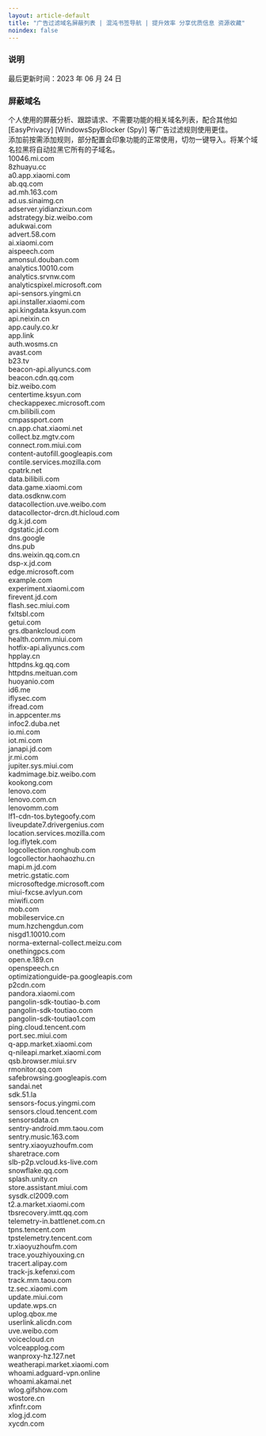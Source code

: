 ```yaml
---
layout: article-default
title: "广告过滤域名屏蔽列表 | 混沌书签导航 | 提升效率 分享优质信息 资源收藏"
noindex: false
---
```


<article>
    <h3>说明</h3>
        最后更新时间：2023 年 06 月 24 日
    <h3>屏蔽域名</h3>
        个人使用的屏蔽分析、跟踪请求、不需要功能的相关域名列表，配合其他如 [EasyPrivacy] [WindowsSpyBlocker (Spy)] 等广告过滤规则使用更佳。
        <br>添加前按需添加规则，部分配置会印象功能的正常使用，切勿一键导入。将某个域名拉黑将自动拉黑它所有的子域名。
        <br>10046.mi.com
        <br>8zhuayu.cc
        <br>a0.app.xiaomi.com
        <br>ab.qq.com
        <br>ad.mh.163.com
        <br>ad.us.sinaimg.cn
        <br>adserver.yidianzixun.com
        <br>adstrategy.biz.weibo.com
        <br>adukwai.com
        <br>advert.58.com
        <br>ai.xiaomi.com
        <br>aispeech.com
        <br>amonsul.douban.com
        <br>analytics.10010.com
        <br>analytics.srvnw.com
        <br>analyticspixel.microsoft.com
        <br>api-sensors.yingmi.cn
        <br>api.installer.xiaomi.com
        <br>api.kingdata.ksyun.com
        <br>api.neixin.cn
        <br>app.cauly.co.kr
        <br>app.link
        <br>auth.wosms.cn
        <br>avast.com
        <br>b23.tv
        <br>beacon-api.aliyuncs.com
        <br>beacon.cdn.qq.com
        <br>biz.weibo.com
        <br>centertime.ksyun.com
        <br>checkappexec.microsoft.com
        <br>cm.bilibili.com
        <br>cmpassport.com
        <br>cn.app.chat.xiaomi.net
        <br>collect.bz.mgtv.com
        <br>connect.rom.miui.com
        <br>content-autofill.googleapis.com
        <br>contile.services.mozilla.com
        <br>cpatrk.net
        <br>data.bilibili.com
        <br>data.game.xiaomi.com
        <br>data.osdknw.com
        <br>datacollection.uve.weibo.com
        <br>datacollector-drcn.dt.hicloud.com
        <br>dg.k.jd.com
        <br>dgstatic.jd.com
        <br>dns.google
        <br>dns.pub
        <br>dns.weixin.qq.com.cn
        <br>dsp-x.jd.com
        <br>edge.microsoft.com
        <br>example.com
        <br>experiment.xiaomi.com
        <br>firevent.jd.com
        <br>flash.sec.miui.com
        <br>fxltsbl.com
        <br>getui.com
        <br>grs.dbankcloud.com
        <br>health.comm.miui.com
        <br>hotfix-api.aliyuncs.com
        <br>hpplay.cn
        <br>httpdns.kg.qq.com
        <br>httpdns.meituan.com
        <br>huoyanio.com
        <br>id6.me
        <br>iflysec.com
        <br>ifread.com
        <br>in.appcenter.ms
        <br>infoc2.duba.net
        <br>io.mi.com
        <br>iot.mi.com
        <br>janapi.jd.com
        <br>jr.mi.com
        <br>jupiter.sys.miui.com
        <br>kadmimage.biz.weibo.com
        <br>kookong.com
        <br>lenovo.com
        <br>lenovo.com.cn
        <br>lenovomm.com
        <br>lf1-cdn-tos.bytegoofy.com
        <br>liveupdate7.drivergenius.com
        <br>location.services.mozilla.com
        <br>log.iflytek.com
        <br>logcollection.ronghub.com
        <br>logcollector.haohaozhu.cn
        <br>mapi.m.jd.com
        <br>metric.gstatic.com
        <br>microsoftedge.microsoft.com
        <br>miui-fxcse.avlyun.com
        <br>miwifi.com
        <br>mob.com
        <br>mobileservice.cn
        <br>mum.hzchengdun.com
        <br>nisgd1.10010.com
        <br>norma-external-collect.meizu.com
        <br>onethingpcs.com
        <br>open.e.189.cn
        <br>openspeech.cn
        <br>optimizationguide-pa.googleapis.com
        <br>p2cdn.com
        <br>pandora.xiaomi.com
        <br>pangolin-sdk-toutiao-b.com
        <br>pangolin-sdk-toutiao.com
        <br>pangolin-sdk-toutiao1.com
        <br>ping.cloud.tencent.com
        <br>port.sec.miui.com
        <br>q-app.market.xiaomi.com
        <br>q-nileapi.market.xiaomi.com
        <br>qsb.browser.miui.srv
        <br>rmonitor.qq.com
        <br>safebrowsing.googleapis.com
        <br>sandai.net
        <br>sdk.51.la
        <br>sensors-focus.yingmi.com
        <br>sensors.cloud.tencent.com
        <br>sensorsdata.cn
        <br>sentry-android.mm.taou.com
        <br>sentry.music.163.com
        <br>sentry.xiaoyuzhoufm.com
        <br>sharetrace.com
        <br>slb-p2p.vcloud.ks-live.com
        <br>snowflake.qq.com
        <br>splash.unity.cn
        <br>store.assistant.miui.com
        <br>sysdk.cl2009.com
        <br>t2.a.market.xiaomi.com
        <br>tbsrecovery.imtt.qq.com
        <br>telemetry-in.battlenet.com.cn
        <br>tpns.tencent.com
        <br>tpstelemetry.tencent.com
        <br>tr.xiaoyuzhoufm.com
        <br>trace.youzhiyouxing.cn
        <br>tracert.alipay.com
        <br>track-js.kefenxi.com
        <br>track.mm.taou.com
        <br>tz.sec.xiaomi.com
        <br>update.miui.com
        <br>update.wps.cn
        <br>uplog.qbox.me
        <br>userlink.alicdn.com
        <br>uve.weibo.com
        <br>voicecloud.cn
        <br>volceapplog.com
        <br>wanproxy-hz.127.net
        <br>weatherapi.market.xiaomi.com
        <br>whoami.adguard-vpn.online
        <br>whoami.akamai.net
        <br>wlog.gifshow.com
        <br>wostore.cn
        <br>xfinfr.com
        <br>xlog.jd.com
        <br>xycdn.com
</article>
